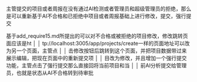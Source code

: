 主管提交的项目或者周报在没有通过AI检测或者管理员和超级管理员的拒绝，那么是可以重新基于AI不合格和已拒绝中项目或者周报基础上进行修改，提交，强行提交

基于add_require15.md所提出的可以对不合格或被拒绝的项目修改，修改跳转页面应该是ht  │
│   tp://localhost:3005/app/projects/create一样的页面地址可以改为另一个页面，主管点   │
│   击修改按钮后跳转到这个页面，并把项目数据带过来展示编辑，把现在页面中的重新提交项  │
│   目改为修改，并且增加一个强行提交功能，主管点击了强行提交那么直接回将当前项目和当  │
│   前AI分析提交给管理员，也就是状态从AI不合格转到待审批